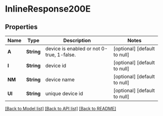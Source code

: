 # InlineResponse200E

## Properties
Name | Type | Description | Notes
------------ | ------------- | ------------- | -------------
**A** | **String** | device is enabled or not 0-true, 1-false. | [optional] [default to null]
**I** | **String** | device id | [optional] [default to null]
**NM** | **String** | device name | [optional] [default to null]
**UI** | **String** | unique device id | [optional] [default to null]

[[Back to Model list]](../README.md#documentation-for-models) [[Back to API list]](../README.md#documentation-for-api-endpoints) [[Back to README]](../README.md)



